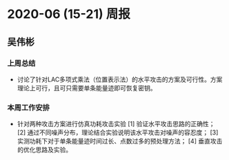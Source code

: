 # 2020-06 (15-21) 周报

## 吴伟彬
### 上周总结
* 讨论了针对LAC多项式乘法（位置表示法）的水平攻击的方案及可行性。方案理论上可行，且可只需要单条能量迹即可恢复密钥。

### 本周工作安排
* 针对两种攻击方案进行仿真功耗攻击实验
[1] 验证水平攻击思路的正确性；
[2] 通过不同噪声分布，理论结合实验说明该水平攻击对噪声的容忍度；
[3] 实测功耗下对于单条能量迹时间过长、点数过多的预处理方法；
[4] 垂直攻击的优化思路及实验。